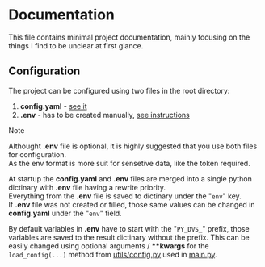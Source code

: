 # Documentation

This file contains minimal project documentation,
mainly focusing on the things I find to be unclear at first glance.

## Configuration

The project can be configured using two files in the root directory:

1. **config.yaml** - [see it](config.yaml)
2. **.env** - has to be created manually, [see instructions](README.md#configuration)

> [!NOTE]
> Althought **.env** file is optional, it is highly suggested that you use both files for configuration.<br>
> As the env format is more suit for sensetive data, like the token required.

At startup the **config.yaml** and **.env** files are merged into a single python dictinary with **.env** file having a rewrite priority.<br>
Everything from the **.env** file is saved to dictinary under the "`env`" key.<br>
If **.env** file was not created or filled, those same values can be changed in **config.yaml** under the "`env`" field.

By default variables in **.env** have to start with the "`PY_DVS_`" prefix, those variables are saved to the result dictinary without the prefix.
This can be easily changed using optional arguments / __**kwargs__ for the `load_config(...)` method from [utils/config.py](src/utils/config.py) used in [main.py](src/main.py).
